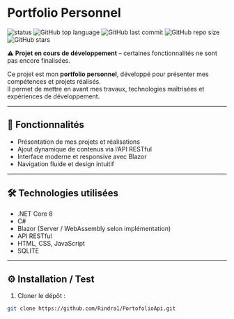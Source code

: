 # Portfolio Personnel

![status](https://img.shields.io/badge/status-en%20cours-yellow)
![GitHub top language](https://img.shields.io/github/languages/top/Rindra1/PortofolioApi)
![GitHub last commit](https://img.shields.io/github/last-commit/Rindra1/PortofolioApi)
![GitHub repo size](https://img.shields.io/github/repo-size/Rindra1/PortofolioApi)
![GitHub stars](https://img.shields.io/github/stars/Rindra1/PortofolioApi?style=social)

⚠️ **Projet en cours de développement** – certaines fonctionnalités ne sont pas encore finalisées.

Ce projet est mon **portfolio personnel**, développé pour présenter mes compétences et projets réalisés.  
Il permet de mettre en avant mes travaux, technologies maîtrisées et expériences de développement.

---

## 🚀 Fonctionnalités
- Présentation de mes projets et réalisations  
- Ajout dynamique de contenus via l’API RESTful  
- Interface moderne et responsive avec Blazor  
- Navigation fluide et design intuitif  

---

## 🛠️ Technologies utilisées
- .NET Core 8  
- C#  
- Blazor (Server / WebAssembly selon implémentation)  
- API RESTful  
- HTML, CSS, JavaScript  
- SQLITE

---

## ⚙️ Installation / Test
1. Cloner le dépôt :  
```bash
git clone https://github.com/Rindra1/PortofolioApi.git
